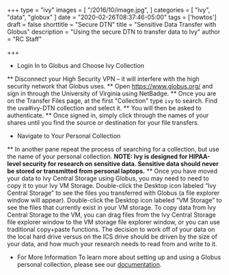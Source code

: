 +++
type = "ivy"
images = [
  "/2016/10/image.jpg",
]
categories = [
  "ivy",
  "data",
  "globux"
]
date = "2020-02-26T08:37:46-05:00"
tags = ['howtos']
draft = false
shorttitle = "Secure DTN"
title = "Sensitive Data Transfer with Globus"
description = "Using the secure DTN to transfer data to Ivy"
author = "RC Staff"

+++


* Login In to Globus and Choose Ivy Collection 

** Disconnect your High Security VPN – it will interfere with the high security network that Globus uses.
** Open https://www.globus.org/ and sign in through the University of Virginia using NetBadge.
** Once you are on the Transfer Files page, at the first "Collection" type `ivy` to search.  Find the uva#ivy-DTN collection and select it.
** You will then be asked to authenticate.
** Once signed in, simply click through the names of your shares until you find the source or destination for your file transfers.

* Navigate to Your Personal Collection

** In another pane repeat the process of searching for a collection, but use the name of your personal collection.
  **NOTE: Ivy is designed for HIPAA-level security for research on sensitive data. Sensitive data should never be stored or transmitted from personal laptops.** 
** Once you have moved your data to Ivy Central Storage using Globus, you may need to need to copy it to your Ivy VM Storage. Double-click the Desktop icon labeled “Ivy Central Storage” to see the files you transferred with Globus (a file explorer window will appear). Double-click the Desktop icon labeled “VM Storage” to see the files that currently exist in your VM storage. To copy data from Ivy Central Storage to the VM, you can drag files from the Ivy Central Storage file explorer window to the VM storage file explorer window, or you can use traditional copy+paste functions. The decision to work off of your data on the local hard drive versus on the ICS drive should be driven by the size of your data, and how much your research needs to read from and write to it.

* For More Information
To learn more about setting up and using a Globus personal collection, please see our [documentation](/userinfo/globus).


